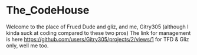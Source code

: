 # The_CodeHouse
Welcome to the place of Frued Dude and gliz, and me, Gitry305 (although I kinda suck at coding compared to these two pros)
The link for management is here https://github.com/users/Gitry305/projects/2/views/1 for TFD & Gliz only, well me too.

